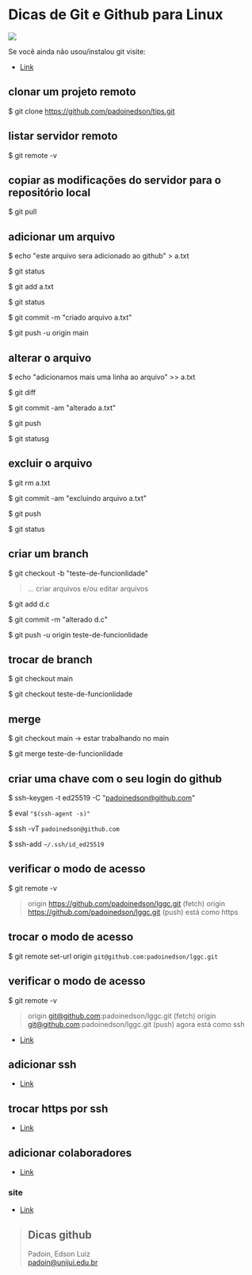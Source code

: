 # Dicas de Git e Github para Linux



<img src="https://encrypted-tbn0.gstatic.com/images?q=tbn:ANd9GcTq65a7eURVcc8cpEB42M35mNIKilVo6ccW9XoAQampc2M4xRopPWGzA_ai8ho2YhyEgaQ&usqp=CAU">


Se você ainda não usou/instalou git visite:
* [Link](https://github.com/padoinedson/tips/blob/main/git.md)




## clonar um projeto remoto

$ git clone https://github.com/padoinedson/tips.git




## listar servidor remoto

$ git remote -v




## copiar as modificações do servidor para o repositório local

$ git pull




## adicionar um arquivo
 
$ echo "este arquivo sera adicionado ao github" > a.txt

$ git status

$ git add a.txt

$ git status

$ git commit -m "criado arquivo a.txt"

$ git push -u origin main




## alterar o arquivo

 
$ echo "adicionamos mais uma linha ao arquivo" >> a.txt

$ git diff

$ git commit -am "alterado a.txt"

$ git push 

$ git statusg




## excluir o arquivo


$  git rm a.txt 

$  git commit -am "excluindo arquivo a.txt"

$  git push 

$  git status 





## criar um branch


$ git checkout -b "teste-de-funcionlidade"

> ... criar arquivos e/ou editar arquivos  

$ git add d.c 

$ git commit -m "alterado d.c"

$ git push -u origin teste-de-funcionlidade




## trocar de branch

$ git checkout main

$ git checkout teste-de-funcionlidade




## merge

$ git checkout main  -> estar trabalhando no main

$ git merge teste-de-funcionlidade









## criar uma chave com o seu login do github

$ ssh-keygen -t ed25519 -C "padoinedson@github.com"

$ eval ` "$(ssh-agent -s)"  `

$ ssh -vT ` padoinedson@github.com `

$ ssh-add `~/.ssh/id_ed25519`




## verificar o modo de acesso

$ git remote -v

> origin  https://github.com/padoinedson/lggc.git (fetch)
> origin  https://github.com/padoinedson/lggc.git (push)
> está como https


## trocar o modo de acesso
$ git remote set-url origin ` git@github.com:padoinedson/lggc.git `


## verificar o modo de acesso
$ git remote -v

> origin  git@github.com:padoinedson/lggc.git (fetch)
> origin  git@github.com:padoinedson/lggc.git (push)
> agora está como ssh



* [Link](https://docs.github.com/pt/github/authenticating-to-github/connecting-to-github-with-ssh/generating-a-new-ssh-key-and-adding-it-to-the-ssh-agent)


## adicionar ssh
* [Link](https://docs.github.com/pt/github/authenticating-to-github/connecting-to-github-with-ssh)



## trocar https por ssh
* [Link](https://docs.github.com/pt/github/getting-started-with-github/getting-started-with-git/managing-remote-repositories#switching-remote-urls-from-https-to-ssh)




## adicionar colaboradores
* [Link](https://docs.github.com/pt/github/setting-up-and-managing-your-github-user-account/managing-access-to-your-personal-repositories/inviting-collaborators-to-a-personal-repository)



### site 
* [Link](http://git-scm.com/)


> ## Dicas github
> Padoin, Edson Luiz  
> padoin@unijui.edu.br
